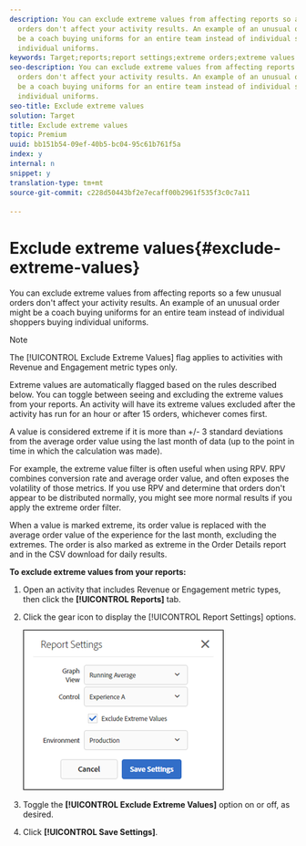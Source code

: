 ```yaml
---
description: You can exclude extreme values from affecting reports so a few unusual
  orders don't affect your activity results. An example of an unusual order might
  be a coach buying uniforms for an entire team instead of individual shoppers buying
  individual uniforms.
keywords: Target;reports;report settings;extreme orders;extreme values
seo-description: You can exclude extreme values from affecting reports so a few unusual
  orders don't affect your activity results. An example of an unusual order might
  be a coach buying uniforms for an entire team instead of individual shoppers buying
  individual uniforms.
seo-title: Exclude extreme values
solution: Target
title: Exclude extreme values
topic: Premium
uuid: bb151b54-09ef-40b5-bc04-95c61b761f5a
index: y
internal: n
snippet: y
translation-type: tm+mt
source-git-commit: c228d50443bf2e7ecaff00b2961f535f3c0c7a11

---
```



# Exclude extreme values{#exclude-extreme-values}

You can exclude extreme values from affecting reports so a few unusual orders don't affect your activity results. An example of an unusual order might be a coach buying uniforms for an entire team instead of individual shoppers buying individual uniforms.

>[!NOTE]
>
>The [!UICONTROL Exclude Extreme Values] flag applies to activities with Revenue and Engagement metric types only.

Extreme values are automatically flagged based on the rules described below. You can toggle between seeing and excluding the extreme values from your reports. An activity will have its extreme values excluded after the activity has run for an hour or after 15 orders, whichever comes first.

A value is considered extreme if it is more than +/- 3 standard deviations from the average order value using the last month of data (up to the point in time in which the calculation was made).

For example, the extreme value filter is often useful when using RPV. RPV combines conversion rate and average order value, and often exposes the volatility of those metrics. If you use RPV and determine that orders don't appear to be distributed normally, you might see more normal results if you apply the extreme order filter.

When a value is marked extreme, its order value is replaced with the average order value of the experience for the last month, excluding the extremes. The order is also marked as extreme in the Order Details report and in the CSV download for daily results.

**To exclude extreme values from your reports:**

1. Open an activity that includes Revenue or Engagement metric types, then click the **[!UICONTROL Reports]** tab.
1. Click the gear icon to display the [!UICONTROL Report Settings] options.

   ![Step Result](assets/exclude_extreme_values.png)

1. Toggle the **[!UICONTROL Exclude Extreme Values]** option on or off, as desired.
1. Click **[!UICONTROL Save Settings]**.
